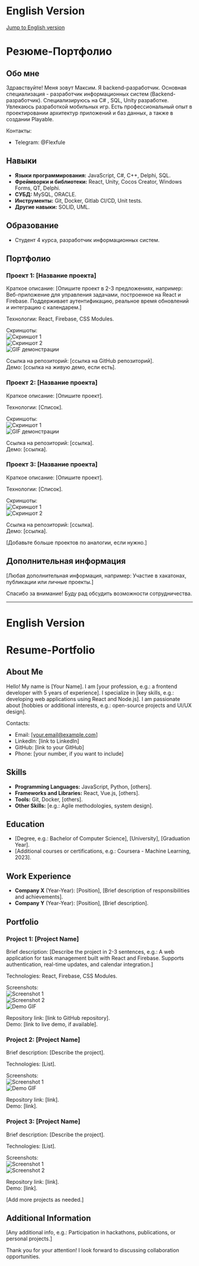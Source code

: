 # English Version
[Jump to English version](#english-version)

# Резюме-Портфолио

## Обо мне
Здравствуйте! Меня зовут Максим. Я backend-разработчик. Основная специализация - разработчик информационных систем (Backend-разработчик). Специализируюсь на C# , SQL, Unity разработке. Увлекаюсь разработкой мобильных игр. Есть профессиональный опыт в проектировании архитектур приложений и баз данных, а также в создании Playable.

Контакты:  
- Telegram: @Flexfule

## Навыки
- **Языки программирования:** JavaScript, C#, C++, Delphi, SQL.  
- **Фреймворки и библиотеки:** React, Unity, Cocos Creator, Windows Forms, QT, Delphi.
- **СУБД:** MySQL, ORACLE.
- **Инструменты:** Git, Docker, Gitlab CI/CD, Unit tests.  
- **Другие навыки:** SOLID, UML.  

## Образование
- Студент 4 курса, разработчик информационных систем.

## Портфолио

### Проект 1: [Название проекта]
Краткое описание: [Опишите проект в 2-3 предложениях, например: Веб-приложение для управления задачами, построенное на React и Firebase. Поддерживает аутентификацию, реальное время обновлений и интеграцию с календарем.]

Технологии: React, Firebase, CSS Modules.  

Скриншоты:  
![Скриншот 1](path/to/screenshot1.png)  
![Скриншот 2](path/to/screenshot2.png)  
![GIF демонстрации](path/to/demo.gif)  

Ссылка на репозиторий: [ссылка на GitHub репозиторий].  
Демо: [ссылка на живую демо, если есть].  

### Проект 2: [Название проекта]
Краткое описание: [Опишите проект].  

Технологии: [Список].  

Скриншоты:  
![Скриншот 1](path/to/screenshot1.png)  
![GIF демонстрации](path/to/demo.gif)  

Ссылка на репозиторий: [ссылка].  
Демо: [ссылка].  

### Проект 3: [Название проекта]
Краткое описание: [Опишите проект].  

Технологии: [Список].  

Скриншоты:  
![Скриншот 1](path/to/screenshot1.png)  
![Скриншот 2](path/to/screenshot2.png)  

Ссылка на репозиторий: [ссылка].  
Демо: [ссылка].  

[Добавьте больше проектов по аналогии, если нужно.]

## Дополнительная информация
[Любая дополнительная информация, например: Участие в хакатонах, публикации или личные проекты.]

Спасибо за внимание! Буду рад обсудить возможности сотрудничества.

---

# English Version
<a name="english-version"></a>

# Resume-Portfolio

## About Me
Hello! My name is [Your Name]. I am [your profession, e.g.: a frontend developer with 5 years of experience]. I specialize in [key skills, e.g.: developing web applications using React and Node.js]. I am passionate about [hobbies or additional interests, e.g.: open-source projects and UI/UX design].

Contacts:  
- Email: [your.email@example.com]  
- LinkedIn: [link to LinkedIn]  
- GitHub: [link to your GitHub]  
- Phone: [your number, if you want to include]  

## Skills
- **Programming Languages:** JavaScript, Python, [others].  
- **Frameworks and Libraries:** React, Vue.js, [others].  
- **Tools:** Git, Docker, [others].  
- **Other Skills:** [e.g.: Agile methodologies, system design].  

## Education
- [Degree, e.g.: Bachelor of Computer Science], [University], [Graduation Year].  
- [Additional courses or certifications, e.g.: Coursera - Machine Learning, 2023].  

## Work Experience
- **Company X** (Year-Year): [Position], [Brief description of responsibilities and achievements].  
- **Company Y** (Year-Year): [Position], [Brief description].  

## Portfolio

### Project 1: [Project Name]
Brief description: [Describe the project in 2-3 sentences, e.g.: A web application for task management built with React and Firebase. Supports authentication, real-time updates, and calendar integration.]

Technologies: React, Firebase, CSS Modules.  

Screenshots:  
![Screenshot 1](path/to/screenshot1.png)  
![Screenshot 2](path/to/screenshot2.png)  
![Demo GIF](path/to/demo.gif)  

Repository link: [link to GitHub repository].  
Demo: [link to live demo, if available].  

### Project 2: [Project Name]
Brief description: [Describe the project].  

Technologies: [List].  

Screenshots:  
![Screenshot 1](path/to/screenshot1.png)  
![Demo GIF](path/to/demo.gif)  

Repository link: [link].  
Demo: [link].  

### Project 3: [Project Name]
Brief description: [Describe the project].  

Technologies: [List].  

Screenshots:  
![Screenshot 1](path/to/screenshot1.png)  
![Screenshot 2](path/to/screenshot2.png)  

Repository link: [link].  
Demo: [link].  

[Add more projects as needed.]

## Additional Information
[Any additional info, e.g.: Participation in hackathons, publications, or personal projects.]

Thank you for your attention! I look forward to discussing collaboration opportunities.
